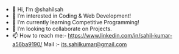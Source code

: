 - 👋 Hi, I’m @shahilsah
- 👀 I’m interested in Coding & Web Development!
- 🌱 I’m currently learning Competitive Programming!
- 💞️ I’m looking to collaborate on Projects.
- 📫 How to reach me:- https://www.linkedin.com/in/sahil-kumar-a56ba9190/
            Mail :- its.sahilkumar@gmail.com

<!---
shahilsah/shahilsah is a ✨ special ✨ repository because its `README.md` (this file) appears on your GitHub profile.
You can click the Preview link to take a look at your changes.
--->
